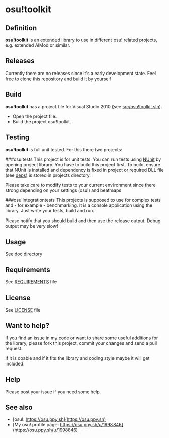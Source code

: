 osu!toolkit
===========

Definition
----------

**osu!toolkit** is an extended library to use in different osu! related projects, e.g. extended AIMod or similar.

Releases
--------

Currently there are no releases since it's a early development state.
Feel free to clone this repository and build it by yourself

Build
-----

**osu!toolkit** has a project file for Visual Studio 2010 (see [src/osu!toolkit.sln](src/osu!toolkit.sln)).

* Open the project file.
* Build the project osu!toolkit.

Testing
-------
**osu!toolkit** is full unit tested. For this there two projects:

###osu!tests
This project is for unit tests. You can run tests using [NUnit](http://nunit.org/?p=download) by opening project library. You have to build this project first.
To build, ensure that NUnit is installed and dependency is fixed in project or required DLL file (see [deps](deps)) is stored in projects directory.

Please take care to modify tests to your current environment since there strong depending on your settings (osu!) and beatmaps

###osu!integrationtests
This projects is supposed to use for complex tests and - for example - benchmarking. It is a console application using the library. Just write your tests, build and run.

Please notify that you should build and then use the release output. Debug output may be very slow!

Usage
-----
See [doc](doc) directory

Requirements
------------

See [REQUIREMENTS](REQUIREMENTS) file

License
-------
See [LICENSE](LICENSE) file

Want to help?
-------------

If you find an issue in my code or want to share some useful additions for the library, please fork this project, commit your changes and send a pull request.

If it is doable and if it fits the library and coding style maybe it will get included.

Help
----
Please post your issue if you need some help.

See also
--------
* [osu!: https://osu.ppy.sh](https://osu.ppy.sh)
* [My osu! profile page: https://osu.ppy.sh/u/1998846](https://osu.ppy.sh/u/1998846)